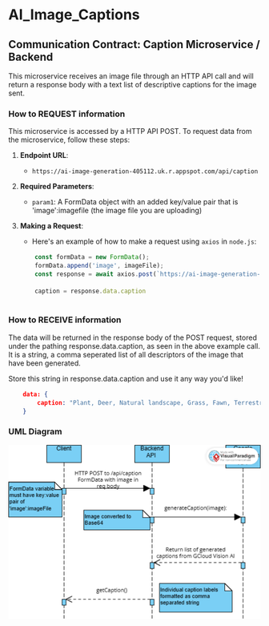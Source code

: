 # AI_Image_Captions


## Communication Contract: Caption Microservice / Backend 
This microservice receives an image file through an HTTP API call and will return a response body with a text list of descriptive captions for the image sent.

### How to REQUEST information
This microservice is accessed by a HTTP API POST.
To request data from the microservice, follow these steps:

1. **Endpoint URL**: 
   - `https://ai-image-generation-405112.uk.r.appspot.com/api/caption` 
2. **Required Parameters**:
   - `param1`: A FormData object with an added key/value pair that is 'image':imagefile (the image file you are uploading)
3. **Making a Request**:
   - Here's an example of how to make a request using `axios` in `node.js`:

    ```javascript
        const formData = new FormData();
        formData.append('image', imageFile);
        const response = await axios.post(`https://ai-image-generation-405112.uk.r.appspot.com/api/caption`, formData);
        
        caption = response.data.caption
       
    ```

### How to RECEIVE information
The data will be returned in the response body of the POST request,
stored under the pathing response.data.caption, as seen in the above example call. It is a string, a comma seperated list of all descriptors of the image that have been generated. 

Store this string in response.data.caption and use it any way you'd like!
```json
    data: {
        caption: "Plant, Deer, Natural landscape, Grass, Fawn, Terrestrial animal, Grassland, Tree, Meadow, Snout"
    }
```

### UML Diagram
![](/UML.png)